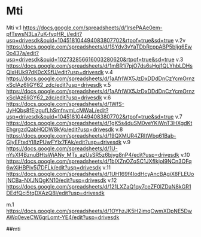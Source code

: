 # Mti
Mti
v.1
<https://docs.google.com/spreadsheets/d/1rsePAAe0em-pfTswsN3La7uK-fyqHR_j/edit?usp=drivesdk&ouid=104518104494083807702&rtpof=true&sd=true>
v.2v
<https://docs.google.com/spreadsheets/d/1SYdv3vYaTDbRcppABP5bIjg6Ew0o437a/edit?usp=drivesdk&ouid=102732856616003280620&rtpof=true&sd=true>
v.3
<https://docs.google.com/spreadsheets/d/1mBR1i7pjO7ds6sHgj1QLYhbLDHsQlxHUk97dK0cXSfU/edit?usp=drivesdk>
v.4
<https://docs.google.com/spreadsheets/d/1aAfrlWX5JzDxDDdDnCzYcmOrnzxScIAz6IiGY62_zdc/edit?usp=drivesdk>
v.5
<https://docs.google.com/spreadsheets/d/1aAfrlWX5JzDxDDdDnCzYcmOrnzxScIAz6IiGY62_zdc/edit?usp=drivesdk>
v.6
<https://docs.google.com/spreadsheets/d/1WfS-JyHQbs8fEjzgufLhSmfnvmLcMWaL/edit?usp=drivesdk&ouid=104518104494083807702&rtpof=true&sd=true>
v.7
<https://docs.google.com/spreadsheets/d/1gK5s4duSM0veYKiWnT3HXgdKtEhgrgzdQabHQDW8kVo/edit?usp=drivesdk>
v.8
<https://docs.google.com/spreadsheets/d/19QXMUR4ZRItWbq61Bab-GIyEFtxdYl8zPUwFYIx7FAk/edit?usp=drivesdk>
v.9
<https://docs.google.com/spreadsheets/d/1U-nYsXf4BznuBHtsWjANy_MTs_azUsSR5z6bjyg8nP4/edit?usp=drivesdk>
v.10
<https://docs.google.com/spreadsheets/d/1bIXZnOZoSC1JXfIkjoI9NCn3OFq6wXjHBPiv5j7DFLk/edit?usp=drivesdk>
v.11
<https://docs.google.com/spreadsheets/d/1UH169f4IodHcyAncBAgiX8FLEUojNCBa-NXJNQgKN10/edit?usp=drivesdk>
v.12
<https://docs.google.com/spreadsheets/d/121LXZaQ1qy7ceZF0IZDaN8kGR1DEdfQci5tqDXAzQ8I/edit?usp=drivesdk>

m.1
<https://docs.google.com/spreadsheets/d/1OYhzJK5H2imqCwmXDpNE5DwAWq0eveCW6qrLomt-YE4/edit?usp=drivesdk>

##mti
